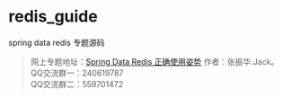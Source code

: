 # redis_guide
spring data redis 专题源码
> 网上专题地址：[Spring Data Redis 正确使用姿势](http://gitbook.cn/gitchat/column/5a4ce2005e04d7622ba2b256)
> 作者：张振华.Jack。   
> QQ交流群一：240619787     
> QQ交流群二：559701472    
